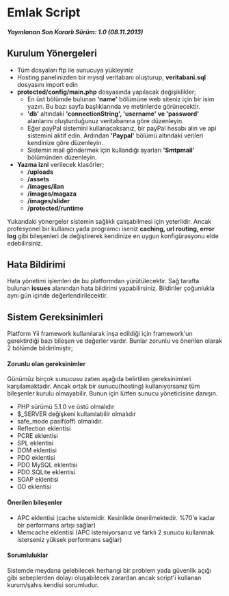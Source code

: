 Emlak Script
===========

<h5>Yayınlanan Son Kararlı Sürüm: 1.0 (08.11.2013)</h5>


Kurulum Yönergeleri
-----------

<ul>
  <li>Tüm dosyaları ftp ile sunucuya yükleyiniz</li>
  <li>Hosting panelinizden bir mysql veritabanı oluşturup, <b>veritabani.sql</b> dosyasını import edin</li>
  <li><b>protected/config/main.php</b> dosyasında yapılacak değişiklikler;
    <ul>
      <li>En üst bölümde bulunan <b>'name'</b> bölümüne web siteniz için bir isim yazın. Bu bazı sayfa başlıklarında ve metinlerde görünecektir.</li>
      <li><b>'db'</b> altındaki <b>'connectionString', 'username' ve 'password'</b> alanlarını oluşturduğunuz veritabanına göre düzenleyin.</li>
      <li>Eğer payPal sistemini kullanacaksanız, bir payPal hesabı alın ve api sistemini aktif edin. Ardından <b>'Paypal'</b> bölümü altındaki verileri kendinize göre düzenleyin.</li>
      <li>Sistemin mail göndermek için kullandığı ayarları <b>'Smtpmail'</b> bölümünden düzenleyin.</li>
    </ul>
  </li>
  <li><b>Yazma izni</b> verilecek klasörler;
    <ul>
      <li><b>/uploads</b></li>
      <li><b>/assets</b></li>
      <li><b>/images/ilan</b></li>
      <li><b>/images/magaza</b></li>
      <li><b>/images/slider</b></li>
      <li><b>/protected/runtime</b></li>
    </ul>
  </li>
</ul>

Yukarıdaki yönergeler sistemin sağlıklı çalışabilmesi için yeterlidir. Ancak profesyonel bir kullanıcı yada programcı iseniz <b>caching, url routing, error log</b> gibi bileşenleri de değiştirerek kendinize en uygun konfigürasyonu elde edebilirsiniz.

Hata Bildirimi
-----------
Hata yönetimi işlemleri de bu platformdan yürütülecektir. Sağ tarafta bulunan <b>issues</b> alanından hata bildirimi yapabilirsiniz. Bildiriler çoğunlukla aynı gün içinde değerlendirilecektir.


Sistem Gereksinimleri
-----------
Platform Yii framework kullanılarak inşa edildiği için framework'un gerektirdiği bazı bileşen ve değerler vardır. Bunlar zorunlu ve önerilen olarak 2 bölümde bildirilmiştir;

<h4>Zorunlu olan gereksinimler</h4>
Günümüz birçok sunucusu zaten aşağıda belirtilen gereksinimleri karşılamaktadır. Ancak ortak bir sunucu(hosting) kullanıyorsanız tüm bileşenler kurulu olmayabilir. Bunun için lütfen sunucu yöneticisine danışın.
<ul>
  <li>PHP sürümü 5.1.0 ve üstü olmalıdır</li>
  <li>$_SERVER değişkeni kullanılabilir olmalıdır</li>
  <li>safe_mode pasif(off) olmalıdır.</li>
  <li>Reflection eklentisi</li>
  <li>PCRE eklentisi</li>
  <li>SPL eklentisi</li>
  <li>DOM eklentisi</li>
  <li>PDO eklentisi</li>
  <li>PDO MySQL eklentisi</li>
  <li>PDO SQLite eklentisi</li>
  <li>SOAP eklentisi</li>
  <li>GD eklentisi</li>
</ul>

<h4>Önerilen bileşenler</h4>
<ul>
  <li>APC eklentisi (cache sistemidir. Kesinlikle önerilmektedir. %70'e kadar bir performans artışı sağlar)</li>
  <li>Memcache eklentisi (APC istemiyorsanız ve farklı 2 sunucu kullanmak isterseniz yüksek performans sağlar)</li>
</ul>

<h4>Sorumluluklar</h4>
Sistemde meydana gelebilecek herhangi bir problem yada güvenlik açığı gibi sebeplerden dolayı oluşabilecek zarardan ancak script'i kullanan kurum/şahıs kendisi sorumludur.
